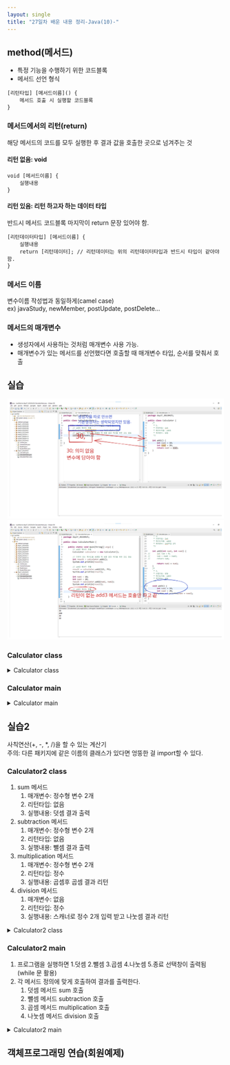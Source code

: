 ```yaml
---
layout: single
title: "27일차 배운 내용 정리-Java(10)-"
---
```


## method(메서드)

- 특정 기능을 수행하기 위한 코드블록
- 메서드 선언 형식

```
[리턴타입] [메서드이름]() {
    메서드 호출 시 실행할 코드블록
}
```

### 메서드에서의 리턴(return)

해당 메서드의 코드를 모두 실행한 후 결과 값을 호출한 곳으로 넘겨주는 것

#### 리턴 없음: void

```
void [메서드이름] {
    실행내용
}
```

#### 리턴 있음: 리턴 하고자 하는 데이터 타입

반드시 메서드 코드블록 마지막이 return 문장 있어야 함.

```
[리턴데이터타입] [메서드이름] {
    실행내용
    return [리턴데이터]; // 리턴데이터는 위의 리턴데이터타입과 반드시 타입이 같아야 함.
}
```

### 메서드 이름

변수이름 작성법과 동일하게(camel case)  
ex) javaStudy, newMember, postUpdate, postDelete...

### 메서드의 매개변수

- 생성자에서 사용하는 것처럼 매개변수 사용 가능.
- 매개변수가 있는 메서드를 선언했다면 호출할 때 매개변수 타입, 순서를 맞춰서 호출

## 실습

<img src="..\assets\images\Untitled-2022-04-25-1540.svg">
<img src="..\assets\images\Untitled-2022-04-25-1010.svg">

### Calculator class

<details>
<summary>
Calculator class
</summary>
<div markdown="1">

```java
public class Calculator {
	/*
	 * 1.
	 * 리턴타입: int
	 * 메서드이름: add1
	 * 매개변수: 없음
	 */
	
	int add1() {
		int num1 = 10;
		int num2 = 20;
		return num1 + num2;
	}
	
	/*
	 * 2.
	 * 리턴타입: int
	 * 매서드이름: add2
	 * 매개변수: int타입 2개
	 */
	
	int add2(int num1, int num2) {
//		int sum = 0;
//		sum = num1 + num2;
//		return sum;
		
		return num1 + num2;
	}
	
	/*
	 * 3.
	 * 리텁타입: 없음
	 * 메서드이름: add3
	 * 매개변수: 없음
	 */
	
	void add3() {
		int num1 = 10;
		int num2 = 20;
		System.out.println(num1 + num2);
	}
	
	/*
	 * 4.
	 * 리턴타입: 없음
	 * 메서드이름: add4
	 * 매개변수: int 타입 2개
	 */
	
	void add4(int num1, int num2) {
		System.out.println(num1 + num2);
	}
	
	/*
	 * 5.
	 * 리턴타입: String
	 * 메서드이름: add5
	 * 매개변수: 없음
	 */
	
	String add5() {
		return "나부렀어?";
	}
	
	/*
	 * 6.
	 * 리턴타입: String
	 * 메서드이름: add6
	 * 매개변수: String 1개, int 1개
	 * 실행내용: String값은 뒤에 !!를 추가해서 리턴.
	 * 			int 값은 단순 출력만.
	 */
	
	String add6(String str, int num1) {
		String result = str + "!!";
		System.out.println(num1);
		return result;
	}
	
	/*
	 * 7.
	 * 리턴타입: boolean
	 * 메서드이름: add7
	 * 매개변수: int 타입 2개
	 * 실행내용: 매개변수 2개의 합이 10보다 크면 true리턴
	 * 			10보다 작으면 false 리턴
	 */

	boolean add7(int num1, int num2) {
		int sum = num1 + num2;
		if(sum > 10) {
			return true;
		}
		else {
			return false;
		}
	}
}
```

</div>
</details>

### Calculator main

<details>
<summary>
Calculator main
</summary>
<div markdown="1">

```java
public class CalculatorMain {

	public static void main(String[] args) {
		// add1 메서드 호출
		Calculator calculator = new Calculator();
		
		// 리턴이 있는 메서드를 호출할 때 호출 결과 처리를 위한 코드 필요
		int result = calculator.add1();
		System.out.println(result);
		
		// add2 메서드 호출
		result = calculator.add2(121, 79);
		System.out.println(result);
		
		int num1 = 10;
		int num2 = 20;
		result = calculator.add2(num1, num2);
		System.out.println(result);
		
		// add3 메서드 호출
		calculator.add3();

		// add4 메서드 호출
		calculator.add4(10, 21);
		
		// add5 메서드 호출
		String strResult = calculator.add5();
		System.out.println(strResult);
		
		// add6 메서드 호출
		strResult = calculator.add6("이게뭐지", 55);
		System.out.println(strResult);
		
		// add7 메서드 호출
		boolean boolResult = calculator.add7(5, 6);
		System.out.println(boolResult);
	}

}
```

</div>
</details>

## 실습2

사칙연산(+, -, *, /)을 할 수 있는 계산기  
주의: 다른 패키지에 같은 이름의 클래스가 있다면 엉뚱한 걸 import할 수 있다.

### Calculator2 class

 1. sum 메서드 
    1. 매개변수: 정수형 변수 2개
    2. 리턴타입: 없음 
    3. 실행내용: 덧셈 결과 출력 
2. subtraction 메서드 
    1. 매개변수: 정수형 변수 2개 
    2. 리턴타입: 없음
    3. 실행내용: 뺄셈 결과 출력
3. multiplication 메서드 
    1. 매개변수: 정수형 변수 2개
    2. 리턴타입: 정수
    3. 실행내용: 곱셈후 곱셈 결과 리턴 
4. division 메서드 
    1. 매개변수: 없음
    2. 리턴타입: 정수
    3. 실행내용: 스캐너로 정수 2개 입력 받고 나눗셈 결과 리턴 

<details>
<summary>
Calculator2 class
</summary>
<div markdown="1">

```java
public class Calculator2 {

//    1. sum 메서드 
//        1. 매개변수: 정수형 변수 2개
//        2. 리턴타입: 없음 
//        3. 실행내용: 덧셈 결과 출력 

	void sum(int num1, int num2) {
		System.out.println(num1 + num2);
	}

//    2. subtraction 메서드 
//        1. 매개변수: 정수형 변수 2개 
//        2. 리턴타입: 없음
//        3. 실행내용: 뺄셈 결과 출력

	void sub(int num1, int num2) {
		System.out.println(num1 - num2);
	}

//    3. multiplication 메서드 
//        1. 매개변수: 정수형 변수 2개
//        2. 리턴타입: 정수
//        3. 실행내용: 곱셈후 곱셈 결과 리턴 

	int mul(int num1, int num2) {
		return num1 * num2;
	}

//    4. division 메서드 
//        1. 매개변수: 없음
//        2. 리턴타입: 정수
//        3. 실행내용: 스캐너로 정수 2개 입력 받고 나눗셈 결과 리턴 

	int div() {
		Scanner scan = new Scanner(System.in);
		System.out.print("첫번째 숫자: ");
		int num1 = scan.nextInt();
		System.out.print("두번째 숫자: ");
		int num2 = scan.nextInt();
		return num1 / num2;
	}

}
```

</div>
</details>

### Calculator2 main

1. 프로그램을 실행하면 1.덧셈 2.뺄셈 3.곱셈 4.나눗셈 5.종료 선택창이 출력됨 (while 문 활용)
2. 각 메서드 정의에 맞게 호출하여 결과를 출력한다. 
    1. 덧셈 메서드 sum 호출  
    2. 뺄셈 메서드 subtraction 호출 
    3. 곱셈 메서드 multiplication 호출 
    4. 나눗셈 메서드 division 호출

<details>
<summary>
Calculator2 main
</summary>
<div markdown="1">

```java
		Scanner scan = new Scanner(System.in);
		Calculator2 cal2 = new Calculator2();

//      1. 프로그램을 실행하면 1.덧셈 2.뺄셈 3.곱셈 4.나눗셈 5.종료 선택창이 출력됨 (while 문 활용)
//      2. 각 메서드 정의에 맞게 호출하여 결과를 출력한다. 
//      1. 덧셈 메서드 sum 호출  
//      2. 뺄셈 메서드 subtraction 호출 
//      3. 곱셈 메서드 multiplication 호출 
//      4. 나눗셈 메서드 division 호출

		boolean run = true;
		int select = 0, num1 = 0, num2 = 0;

		while (run) {
			System.out.println("1.덧셈|2.뺄셈|3.곱셈|4.나눗셈|5.종료");
			System.out.print("원하는 번호 입력: ");
			select = scan.nextInt();

			if (select == 1) {
				System.out.print("첫번째 숫자: ");
				num1 = scan.nextInt();
				System.out.print("두번째 숫자: ");
				num2 = scan.nextInt();
				System.out.print("결과: ");
				cal2.sum(num1, num2);
			} else if (select == 2) {
				System.out.print("첫번째 숫자: ");
				num1 = scan.nextInt();
				System.out.print("두번째 숫자: ");
				num2 = scan.nextInt();
				System.out.print("결과: ");
				cal2.sub(num1, num2);
			} else if (select == 3) {
				System.out.print("첫번째 숫자: ");
				num1 = scan.nextInt();
				System.out.print("두번째 숫자: ");
				num2 = scan.nextInt();
				System.out.println("결과: " + cal2.mul(num1, num2));
			} else if (select == 4) {
				System.out.println("결과: " + cal2.div());
			} else if (select == 5) {
				System.out.println("종료");
				run = false;
			} else {
				System.out.println("번호입력 오류");
			}
		}
```
</div>
</details>

## 객체프로그래밍 연습(회원예제)

